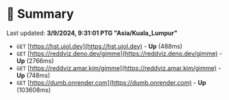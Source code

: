 # 📖 Summary
Last updated: **3/9/2024, 9:31:01 PTG "Asia/Kuala_Lumpur"**

- `GET` [https://hst.ujol.dev](https://hst.ujol.dev) - **Up** (488ms)
- `GET` [https://reddviz.deno.dev/gimme](https://reddviz.deno.dev/gimme) - **Up** (2766ms)
- `GET` [https://reddviz.amar.kim/gimme](https://reddviz.amar.kim/gimme) - **Up** (748ms)
- `GET` [https://dumb.onrender.com](https://dumb.onrender.com) - **Up** (103608ms)
